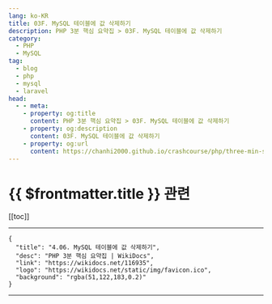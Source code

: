 ```yaml
---
lang: ko-KR
title: 03F. MySQL 테이블에 값 삭제하기
description: PHP 3분 핵심 요약집 > 03F. MySQL 테이블에 값 삭제하기
category: 
  - PHP
  - MySQL
tag: 
  - blog
  - php
  - mysql
  - laravel
head:
  - - meta:
    - property: og:title
      content: PHP 3분 핵심 요약집 > 03F. MySQL 테이블에 값 삭제하기
    - property: og:description
      content: 03F. MySQL 테이블에 값 삭제하기
    - property: og:url
      content: https://chanhi2000.github.io/crashcourse/php/three-min-summary/03-database/03F.html
---
```


# {{ $frontmatter.title }} 관련

[[toc]]

---

```component VPCard
{
  "title": "4.06. MySQL 테이블에 값 삭제하기",
  "desc": "PHP 3분 핵심 요약집 | WikiDocs",
  "link": "https://wikidocs.net/116935",
  "logo": "https://wikidocs.net/static/img/favicon.ico",
  "background": "rgba(51,122,183,0.2)"
}
```

---

<TagLinks />
